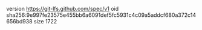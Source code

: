version https://git-lfs.github.com/spec/v1
oid sha256:9e997fe23575e455bb6a6091def5fc5931c4c09a5addcf680a372c14656bd938
size 1722
